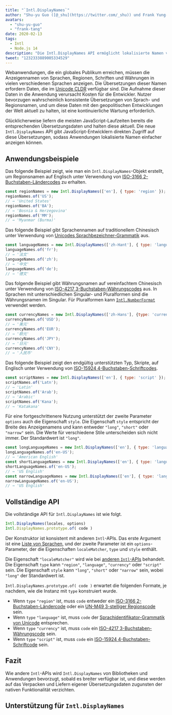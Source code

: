 ```yaml
---
title: "`Intl.DisplayNames`"
author: "Shu-yu Guo ([@_shu](https://twitter.com/_shu)) und Frank Yung-Fong Tang"
avatars:
  - "shu-yu-guo"
  - "frank-tang"
date: 2020-02-13
tags:
  - Intl
  - Node.js 14
description: "Die Intl.DisplayNames API ermöglicht lokalisierte Namen von Sprachen, Regionen, Schriften und Währungen."
tweet: "1232333889005334529"
---
```

Webanwendungen, die ein globales Publikum erreichen, müssen die Anzeigennamen von Sprachen, Regionen, Schriften und Währungen in vielen verschiedenen Sprachen anzeigen. Die Übersetzungen dieser Namen erfordern Daten, die im [Unicode CLDR](http://cldr.unicode.org/translation/) verfügbar sind. Die Aufnahme dieser Daten in die Anwendung verursacht Kosten für die Entwickler. Nutzer bevorzugen wahrscheinlich konsistente Übersetzungen von Sprach- und Regionsnamen, und um diese Daten mit den geopolitischen Entwicklungen der Welt aktuell zu halten, ist eine kontinuierliche Wartung erforderlich.

<!--truncate-->
Glücklicherweise liefern die meisten JavaScript-Laufzeiten bereits die entsprechenden Übersetzungsdaten und halten diese aktuell. Die neue `Intl.DisplayNames` API gibt JavaScript-Entwicklern direkten Zugriff auf diese Übersetzungen, sodass Anwendungen lokalisierte Namen einfacher anzeigen können.

## Anwendungsbeispiele

Das folgende Beispiel zeigt, wie man ein `Intl.DisplayNames`-Objekt erstellt, um Regionsnamen auf Englisch unter Verwendung von [ISO-3166 2-Buchstaben-Ländercodes](https://www.iso.org/iso-3166-country-codes.html) zu erhalten.

```js
const regionNames = new Intl.DisplayNames(['en'], { type: 'region' });
regionNames.of('US');
// → 'United States'
regionNames.of('BA');
// → 'Bosnia & Herzegovina'
regionNames.of('MM');
// → 'Myanmar (Burma)'
```

Das folgende Beispiel gibt Sprachennamen auf traditionellem Chinesisch unter Verwendung von [Unicodes Sprachbezeichner-Grammatik](http://unicode.org/reports/tr35/#Unicode_language_identifier) aus.

```js
const languageNames = new Intl.DisplayNames(['zh-Hant'], { type: 'language' });
languageNames.of('fr');
// → '法文'
languageNames.of('zh');
// → '中文'
languageNames.of('de');
// → '德文'
```

Das folgende Beispiel gibt Währungsnamen auf vereinfachtem Chinesisch unter Verwendung von [ISO-4217 3-Buchstaben-Währungscodes](https://www.iso.org/iso-4217-currency-codes.html) aus. In Sprachen mit unterschiedlichen Singular- und Pluralformen sind die Währungsnamen im Singular. Für Pluralformen kann [`Intl.NumberFormat`](https://v8.dev/features/intl-numberformat) verwendet werden.

```js
const currencyNames = new Intl.DisplayNames(['zh-Hans'], {type: 'currency'});
currencyNames.of('USD');
// → '美元'
currencyNames.of('EUR');
// → '欧元'
currencyNames.of('JPY');
// → '日元'
currencyNames.of('CNY');
// → '人民币'
```

Das folgende Beispiel zeigt den endgültig unterstützten Typ, Skripte, auf Englisch unter Verwendung von [ISO-15924 4-Buchstaben-Schriftcodes](http://unicode.org/iso15924/iso15924-codes.html).

```js
const scriptNames = new Intl.DisplayNames(['en'], { type: 'script' });
scriptNames.of('Latn');
// → 'Latin'
scriptNames.of('Arab');
// → 'Arabic'
scriptNames.of('Kana');
// → 'Katakana'
```

Für eine fortgeschrittenere Nutzung unterstützt der zweite Parameter `options` auch die Eigenschaft `style`. Die Eigenschaft `style` entspricht der Breite des Anzeigenamens und kann entweder `"long"`, `"short"` oder `"narrow"` sein. Die Werte für verschiedene Stile unterscheiden sich nicht immer. Der Standardwert ist `"long"`.

```js
const longLanguageNames = new Intl.DisplayNames(['en'], { type: 'language' });
longLanguageNames.of('en-US');
// → 'American English'
const shortLanguageNames = new Intl.DisplayNames(['en'], { type: 'language', style: 'short' });
shortLanguageNames.of('en-US');
// → 'US English'
const narrowLanguageNames = new Intl.DisplayNames(['en'], { type: 'language', style: 'narrow' });
narrowLanguageNames.of('en-US');
// → 'US English'
```

## Vollständige API

Die vollständige API für `Intl.DisplayNames` ist wie folgt.

```js
Intl.DisplayNames(locales, options)
Intl.DisplayNames.prototype.of( code )
```

Der Konstruktor ist konsistent mit anderen `Intl`-APIs. Das erste Argument ist eine [Liste von Sprachen](https://developer.mozilla.org/en-US/docs/Web/JavaScript/Reference/Global_Objects/Intl#Locale_identification_and_negotiation), und der zweite Parameter ist ein `options`-Parameter, der die Eigenschaften `localeMatcher`, `type` und `style` enthält.

Die Eigenschaft `"localeMatcher"` wird wie bei [anderen `Intl`-APIs](https://developer.mozilla.org/en-US/docs/Web/JavaScript/Reference/Global_Objects/Intl#Locale_identification_and_negotiation) behandelt. Die Eigenschaft `type` kann `"region"`, `"language"`, `"currency"` oder `"script"` sein. Die Eigenschaft `style` kann `"long"`, `"short"` oder `"narrow"` sein, wobei `"long"` der Standardwert ist.

`Intl.DisplayNames.prototype.of( code )` erwartet die folgenden Formate, je nachdem, wie die Instanz mit `type` konstruiert wurde.

- Wenn `type` `"region"` ist, muss `code` entweder ein [ISO-3166 2-Buchstaben-Ländercode](https://www.iso.org/iso-3166-country-codes.html) oder ein [UN-M49 3-stelliger Regionscode](https://unstats.un.org/unsd/methodology/m49/) sein.
- Wenn `type` `"language"` ist, muss `code` der [Sprachidentifikator-Grammatik von Unicode](https://unicode.org/reports/tr35/#Unicode_language_identifier) entsprechen.
- Wenn `type` `"currency"` ist, muss `code` ein [ISO-4217 3-Buchstaben-Währungscode](https://www.iso.org/iso-4217-currency-codes.html) sein.
- Wenn `type` `"script"` ist, muss `code` ein [ISO-15924 4-Buchstaben-Schriftcode](https://unicode.org/iso15924/iso15924-codes.html) sein.

## Fazit

Wie andere `Intl`-APIs wird `Intl.DisplayNames` von Bibliotheken und Anwendungen bevorzugt, sobald es breiter verfügbar ist, und diese werden auf das Verpacken und Liefern eigener Übersetzungsdaten zugunsten der nativen Funktionalität verzichten.

## Unterstützung für `Intl.DisplayNames`

<feature-support chrome="81 /blog/v8-release-81#intl.displaynames"
                 firefox="86 https://developer.mozilla.org/en-US/docs/Mozilla/Firefox/Releases/86#javascript"
                 safari="14 https://bugs.webkit.org/show_bug.cgi?id=209779"
                 nodejs="14 https://medium.com/@nodejs/node-js-version-14-available-now-8170d384567e"
                 babel="no"></feature-support>
